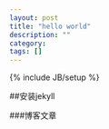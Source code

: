 ```yaml
---
layout: post
title: "hello world"
description: ""
category: 
tags: []
---
```

{% include JB/setup %}

##安装jekyll

###博客文章
